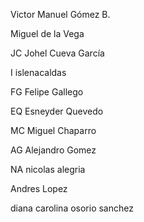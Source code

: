 Victor Manuel Gómez B.
 

Miguel de la Vega
 
JC
Johel Cueva García
 
I
islenacaldas
 
FG
Felipe Gallego
 
EQ
Esneyder Quevedo
 
MC
Miguel Chaparro
 
AG
Alejandro Gomez
 
NA
nicolas alegria
 

Andres Lopez
 

diana carolina osorio sanchez

